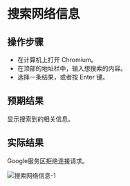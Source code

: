 # 搜索网络信息

## 操作步骤

- 在计算机上打开 Chromium。
- 在顶部的地址栏中，输入想搜索的内容。
- 选择一条结果，或者按 Enter 键。

## 预期结果

显示搜索到的相关信息。

## 实际结果

Google服务区拒绝连接请求。

![搜索网络信息-1](../img/搜索网络信息-1.png)